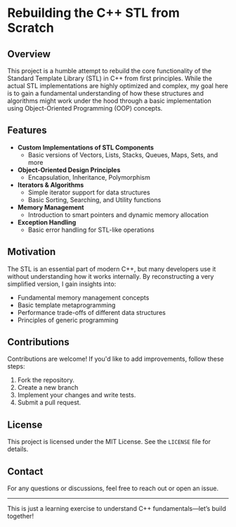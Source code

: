 # Rebuilding the C++ STL from Scratch

## Overview
This project is a humble attempt to rebuild the core functionality of the Standard Template Library (STL) in C++ from first principles. While the actual STL implementations are highly optimized and complex, my goal here is to gain a fundamental understanding of how these structures and algorithms might work under the hood through a basic implementation using Object-Oriented Programming (OOP) concepts.

## Features
- **Custom Implementations of STL Components**
  - Basic versions of Vectors, Lists, Stacks, Queues, Maps, Sets, and more
- **Object-Oriented Design Principles**
  - Encapsulation, Inheritance, Polymorphism
- **Iterators & Algorithms**
  - Simple iterator support for data structures
  - Basic Sorting, Searching, and Utility functions
- **Memory Management**
  - Introduction to smart pointers and dynamic memory allocation
- **Exception Handling**
  - Basic error handling for STL-like operations

## Motivation
The STL is an essential part of modern C++, but many developers use it without understanding how it works internally. By reconstructing a very simplified version, I gain insights into:
- Fundamental memory management concepts
- Basic template metaprogramming
- Performance trade-offs of different data structures
- Principles of generic programming

## Contributions
Contributions are welcome! If you'd like to add improvements, follow these steps:
1. Fork the repository.
2. Create a new branch
3. Implement your changes and write tests.
4. Submit a pull request.

## License
This project is licensed under the MIT License. See the `LICENSE` file for details.

## Contact
For any questions or discussions, feel free to reach out or open an issue.

---
This is just a learning exercise to understand C++ fundamentals—let’s build together!
